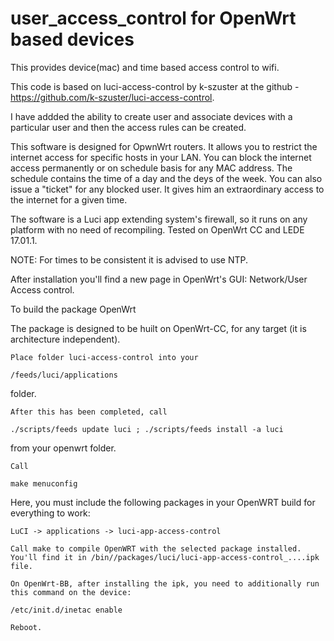 # user_access_control for OpenWrt based devices

 This provides device(mac) and time based access control to wifi.

This code is based on luci-access-control by k-szuster at the github - https://github.com/k-szuster/luci-access-control.

I have addded the ability to create user and associate devices with a particular user and then the access rules can be created.

This software is designed for OpwnWrt routers. It allows you to restrict the internet access for specific hosts in your LAN. You can block the internet access permanently or on schedule basis for any MAC address. The schedule contains the time of a day and the deys of the week. You can also issue a "ticket" for any blocked user. It gives him an extraordinary access to the internet for a given time.

The software is a Luci app extending system's firewall, so it runs on any platform with no need of recompiling. Tested on OpenWrt CC and LEDE 17.01.1. 

NOTE: For times to be consistent it is advised to use NTP.

After installation you'll find a new page in OpenWrt's GUI: Network/User Access control.

To build the package OpenWrt

The package is designed to be huilt on OpenWrt-CC, for any target (it is architecture independent).

    Place folder luci-access-control into your

    /feeds/luci/applications

folder.

    After this has been completed, call

	./scripts/feeds update luci ; ./scripts/feeds install -a luci

from your openwrt folder.

    Call

	make menuconfig

Here, you must include the following packages in your OpenWRT build for everything to work:

	LuCI -> applications -> luci-app-access-control

    Call make to compile OpenWRT with the selected package installed. You'll find it in /bin//packages/luci/luci-app-access-control_....ipk file.

    On OpenWrt-BB, after installing the ipk, you need to additionally run this command on the device:

	/etc/init.d/inetac enable

    Reboot.
